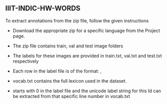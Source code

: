 ## IIIT-INDIC-HW-WORDS 

To extract annotations from the zip file, follow the given instructions

- Download the appropriate zip for a specific language from the Project page.

- The zip file contains train, val and test image folders 

- The labels for these images are provided in train.txt, val.txt and test.txt respectively

- Each row in the label file is of the format: <FileName>, <VocabId>

- vocab.txt contains the full lexicon used in the dataset.

- <VocabId> starts with 0 in the label file and the unicode label string for this Id can be extracted from
  that specific line number in vocab.txt
